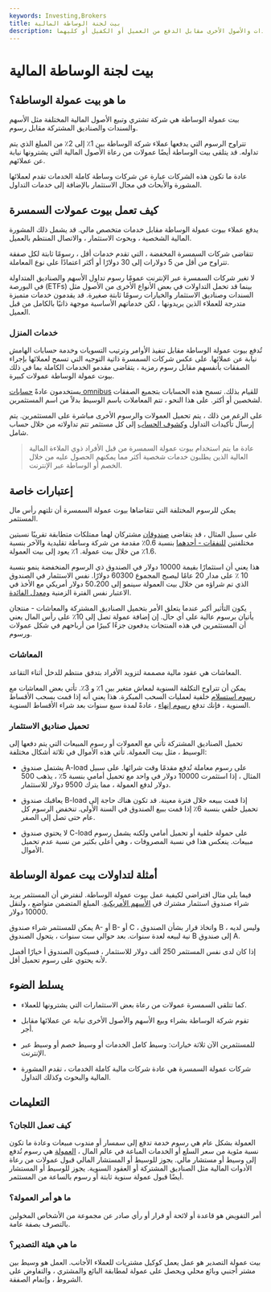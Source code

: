 ```yaml
---
keywords: Investing,Brokers
title: بيت لجنة الوساطة المالية
description: بيت عمولة السمسرة هي شركة تشتري وتبيع الأسهم والسندات والأصول الأخرى مقابل الدفع من العميل أو الكفيل أو كليهما.
---
```


# بيت لجنة الوساطة المالية
## ما هو بيت عمولة الوساطة؟

بيت عمولة الوساطة هي شركة تشتري وتبيع الأصول المالية المختلفة مثل الأسهم والسندات والصناديق المشتركة مقابل رسوم.

تتراوح الرسوم التي يدفعها عملاء شركة الوساطة بين 1٪ إلى 2٪ من المبلغ الذي يتم تداوله. قد يتلقى بيت الوساطة أيضًا عمولات من رعاة الأصول المالية التي يشترونها نيابة عن عملائهم.

عادة ما تكون هذه الشركات عبارة عن شركات وساطة كاملة الخدمات تقدم لعملائها المشورة والأبحاث في مجال الاستثمار بالإضافة إلى خدمات التداول.

## كيف تعمل بيوت عمولات السمسرة

يدفع عملاء بيوت عمولة الوساطة مقابل خدمات متخصص مالي. قد يشمل ذلك المشورة المالية الشخصية ، وبحوث الاستثمار ، والاتصال المنتظم بالعميل.

تتقاضى شركات السمسرة المخفضة ، التي تقدم خدمات أقل ، رسومًا ثابتة لكل صفقة تتراوح من أقل من 5 دولارات إلى 30 دولارًا أو أكثر اعتمادًا على نوع المعاملة.

لا تغير شركات السمسرة عبر الإنترنت عمومًا رسوم تداول الأسهم والصناديق المتداولة في البورصة (ETFs) بينما قد تحمل التداولات في بعض الأنواع الأخرى من الأصول مثل السندات وصناديق الاستثمار والخيارات رسومًا ثابتة صغيرة. قد يقدمون خدمات متميزة متدرجة للعملاء الذين يريدونها ، لكن خدماتهم الأساسية موجهة ذاتيًا بالكامل من قبل العميل.

### خدمات المنزل

تُدفع بيوت عمولة الوساطة مقابل تنفيذ الأوامر وترتيب التسويات وخدمة حسابات الهامش نيابة عن عملائها. على عكس شركات السمسرة ذاتية التوجيه التي تسمح لعملائها بإجراء الصفقات بأنفسهم مقابل رسوم رمزية ، يتقاضى مقدمو الخدمات الكاملة بما في ذلك بيوت عمولة الوساطة عمولات كبيرة.

يستخدمون عادةً [حسابات omnibus](/omnibusaccount) للقيام بذلك. تسمح هذه الحسابات بتجميع الصفقات لشخصين أو أكثر. على هذا النحو ، تتم المعاملات باسم الوسيط بدلاً من اسم المستثمرين.

على الرغم من ذلك ، يتم تحميل العمولات والرسوم الأخرى مباشرة على المستثمرين. يتم إرسال تأكيدات التداول [وكشوف الحساب](/account-statement) إلى كل مستثمر تتم تداولاته من خلال حساب شامل.

> عادة ما يتم استخدام بيوت عمولة السمسرة من قبل الأفراد ذوي الملاءة المالية العالية الذين يطلبون خدمات شخصية أكثر مما يمكنهم الحصول عليه من خلال الخصم أو الوساطة عبر الإنترنت.

>

## إعتبارات خاصة

يمكن للرسوم المختلفة التي تتقاضاها بيوت عمولة السمسرة أن تلتهم رأس مال المستثمر.

على سبيل المثال ، قد يتقاضى [صندوقان](/mutualfund) مشتركان لهما ممتلكات متطابقة تقريبًا نسبتين مختلفتين [للنفقات - أحدهما](/expenseratio) بنسبة 0.6٪ مقدمة من شركة وساطة تقليدية والآخر بنسبة 1.6٪ من خلال بيت عمولة. 1٪ يعود إلى بيت العمولة.

هذا يعني أن استثمارًا بقيمة 10000 دولار في الصندوق ذي الرسوم المنخفضة ينمو بنسبة 10 ٪ على مدار 20 عامًا ليصبح المجموع 60300 دولارًا. نفس الاستثمار في الصندوق الذي تم شراؤه من خلال بيت العمولة سينمو إلى 50،200 دولار أمريكي مع الأخذ في الاعتبار نفس الفترة الزمنية [ومعدل الفائدة](/interestrate).

يكون التأثير أكبر عندما يتعلق الأمر بتحميل الصناديق المشتركة والمعاشات - منتجان يأتيان برسوم عالية على أي حال. إن إضافة عمولة تصل إلى 10٪ على رأس المال يعني أن المستثمرين في هذه المنتجات يدفعون جزءًا كبيرًا من أرباحهم في شكل عمولات ورسوم.

### المعاشات

المعاشات هي عقود مالية مصممة لتزويد الأفراد بتدفق منتظم للدخل أثناء التقاعد.

يمكن أن تتراوح التكلفة السنوية لمعاش متغير بين 1٪ و 3٪. تأتي بعض المعاشات مع [رسوم استسلام](/surrendercharge) خلفية لعمليات السحب المبكرة. هذا يعني أنه إذا قمت بسحب الأقساط السنوية ، فإنك تدفع [رسوم إنهاء](/exit_fee) ، عادةً لمدة سبع سنوات بعد شراء الأقساط السنوية.

### تحميل صناديق الاستثمار

تحميل الصناديق المشتركة تأتي مع العمولات أو رسوم المبيعات التي يتم دفعها إلى الوسيط ، مثل بيت العمولة. تأتي هذه الأموال في ثلاثة أشكال مختلفة:

- يشتمل صندوق A-load على رسوم معاملة تُدفع مقدمًا وقت شرائها. على سبيل المثال ، إذا استثمرت 10000 دولار في واحد مع تحميل أمامي بنسبة 5٪ ، يذهب 500 دولار لدفع العمولة ، مما يترك 9500 دولار للاستثمار.

- يعاقبك صندوق B-load إذا قمت ببيعه خلال فترة معينة. قد تكون هناك حاجة إلى تحميل خلفي بنسبة 6٪ إذا قمت ببيع الصندوق في السنة الأولى. تنخفض الرسوم كل عام حتى تصل إلى الصفر.

- لا يحتوي صندوق C-load على حمولة خلفية أو تحميل أمامي ولكنه يشمل رسوم مبيعات. ينعكس هذا في نسبة المصروفات ، وهي أعلى بكثير من نسبة عدم تحميل الأموال.

## أمثلة لتداولات بيت عمولة الوساطة

فيما يلي مثال افتراضي لكيفية عمل بيوت عمولة الوساطة. لنفترض أن المستثمر يريد شراء صندوق استثمار مشترك في [الأسهم الأمريكية](/growthstock). المبلغ المتضمن متواضع ، ولنقل 10000 دولار.

يمكن للمستثمر شراء صندوق A- أو B- أو C ، واتخاذ قرار بشأن الصندوق B ، وليس لديه نية لبيعه لعدة سنوات. بعد حوالي ست سنوات ، يتحول الصندوق B إلى صندوق A.

إذا كان لدى نفس المستثمر 250 ألف دولار للاستثمار ، فسيكون الصندوق أ خيارًا أفضل لأنه يحتوي على رسوم تحميل أقل.

## يسلط الضوء

- كما تتلقى السمسرة عمولات من رعاة بعض الاستثمارات التي يشترونها للعملاء.

- تقوم شركة الوساطة بشراء وبيع الأسهم والأصول الأخرى نيابة عن عملائها مقابل أجر.

- للمستثمرين الآن ثلاثة خيارات: وسيط كامل الخدمات أو وسيط خصم أو وسيط عبر الإنترنت.

- شركات عمولة السمسرة هي عادة شركات مالية كاملة الخدمات ، تقدم المشورة المالية والبحوث وكذلك التداول.

## التعليمات

### كيف تعمل اللجان؟

العمولة بشكل عام هي رسوم خدمة تدفع إلى سمسار أو مندوب مبيعات وعادة ما تكون نسبة مئوية من سعر السلع أو الخدمات المباعة في عالم المال ، [العمولة](/commission) هي رسوم تُدفع إلى وسيط أو مستشار مالي. يجوز للوسيط أو المستشار المالي قبول عمولات من رعاة الأدوات المالية مثل الصناديق المشتركة أو العقود السنوية. يجوز للوسيط أو المستشار أيضًا قبول عمولة سنوية ثابتة أو رسوم بالساعة من المستثمر.

### ما هو أمر العمولة؟

أمر التفويض هو قاعدة أو لائحة أو قرار أو رأي صادر عن مجموعة من الأشخاص المخولين بالتصرف بصفة عامة.

### ما هي هيئة التصدير؟

بيت عمولة التصدير هو عمل يعمل كوكيل مشتريات للعملاء الأجانب. العمل هو وسيط بين مشتر أجنبي وبائع محلي ويحصل على عمولة لمطابقة البائع والمشتري ، والتفاوض على الشروط ، وإتمام الصفقة.

